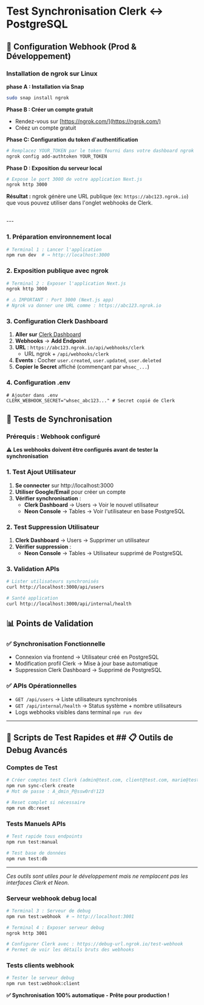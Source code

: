 # Test Synchronisation Clerk ↔ PostgreSQL

## 🔧 **Configuration Webhook (Prod & Développement)**

### **Installation de ngrok sur Linux**

**phase A : Installation via Snap**
```bash
sudo snap install ngrok
```

**Phase B : Créer un compte gratuit**
- Rendez-vous sur [https://ngrok.com/](https://ngrok.com/)
- Créez un compte gratuit

**Phase C: Configuration du token d'authentification**
```bash
# Remplacez YOUR_TOKEN par le token fourni dans votre dashboard ngrok
ngrok config add-authtoken YOUR_TOKEN
```

**Phase D : Exposition du serveur local**
```bash
# Expose le port 3000 de votre application Next.js
ngrok http 3000
```

**Résultat :** ngrok génère une URL publique (ex: `https://abc123.ngrok.io`) que vous pouvez utiliser dans l'onglet webhooks de Clerk. 

<br>
---

### **1. Préparation environnement local**
```bash
# Terminal 1 : Lancer l'application
npm run dev  # → http://localhost:3000
```

### **2. Exposition publique avec ngrok**
```bash
# Terminal 2 : Exposer l'application Next.js
ngrok http 3000

# ⚠️ IMPORTANT : Port 3000 (Next.js app)
# Ngrok va donner une URL comme : https://abc123.ngrok.io
```

### **3. Configuration Clerk Dashboard**

1. **Aller sur** [Clerk Dashboard](https://dashboard.clerk.com)
2. **Webhooks** → **Add Endpoint**
3. **URL** : `https://abc123.ngrok.io/api/webhooks/clerk` 
   - URL ngrok + `/api/webhooks/clerk`
4. **Events** : Cocher `user.created`, `user.updated`, `user.deleted`
5. **Copier le Secret** affiché (commençant par `whsec_...`)

### **4. Configuration .env**
```env
# Ajouter dans .env
CLERK_WEBHOOK_SECRET="whsec_abc123..." # Secret copié de Clerk
```

## 🎯 **Tests de Synchronisation**

### **Prérequis : Webhook configuré**
⚠️ **Les webhooks doivent être configurés avant de tester la synchronisation**

### **1. Test Ajout Utilisateur**
1. **Se connecter** sur http://localhost:3000
2. **Utiliser Google/Email** pour créer un compte
3. **Vérifier synchronisation** :
   - **Clerk Dashboard** → Users → Voir le nouvel utilisateur
   - **Neon Console** → Tables → Voir l'utilisateur en base PostgreSQL

### **2. Test Suppression Utilisateur**
1. **Clerk Dashboard** → Users → Supprimer un utilisateur
2. **Vérifier suppression** :
   - **Neon Console** → Tables → Utilisateur supprimé de PostgreSQL

### **3. Validation APIs**
```bash
# Lister utilisateurs synchronisés
curl http://localhost:3000/api/users

# Santé application  
curl http://localhost:3000/api/internal/health
```

## 📊 **Points de Validation**

### **✅ Synchronisation Fonctionnelle**
- Connexion via frontend → Utilisateur créé en PostgreSQL
- Modification profil Clerk → Mise à jour base automatique
- Suppression Clerk Dashboard → Supprimé de PostgreSQL

### **✅ APIs Opérationnelles**
- `GET /api/users` → Liste utilisateurs synchronisés
- `GET /api/internal/health` → Status système + nombre utilisateurs
- Logs webhooks visibles dans terminal `npm run dev`



---



## 🧪 **Scripts de Test Rapides et ## 📋 **Outils de Debug Avancés****

### **Comptes de Test**
```bash
# Créer comptes test Clerk (admin@test.com, client@test.com, marie@test.com)
npm run sync-clerk create
# Mot de passe : A_dmin_P@ssw0rd!123

# Reset complet si nécessaire
npm run db:reset
```

### **Tests Manuels APIs**
```bash
# Test rapide tous endpoints
npm run test:manual

# Test base de données
npm run test:db
```

---



*Ces outils sont utiles pour le développement mais ne remplacent pas les interfaces Clerk et Neon.*

### **Serveur webhook debug local**
```bash
# Terminal 3 : Serveur de debug
npm run test:webhook  # → http://localhost:3001

# Terminal 4 : Exposer serveur debug
ngrok http 3001

# Configurer Clerk avec : https://debug-url.ngrok.io/test-webhook
# Permet de voir les détails bruts des webhooks
```

### **Tests clients webhook**
```bash
# Tester le serveur debug
npm run test:webhook:client
```

**✅ Synchronisation 100% automatique - Prête pour production !**
